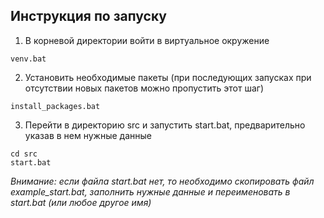 ## Инструкция по запуску
1. В корневой директории войти в виртуальное окружение
```commandline
venv.bat
```
2. Установить необходимые пакеты (при последующих запусках при отсутствии новых пакетов можно пропустить этот шаг)
```commandline
install_packages.bat
```
3. Перейти в директорию src и запустить start.bat, предварительно указав в нем нужные данные
```commandline
cd src
start.bat
```
*Внимание: если файла start.bat нет, то
необходимо скопировать файл example_start.bat,
заполнить нужные данные и переименовать в start.bat
(или любое другое имя)*
